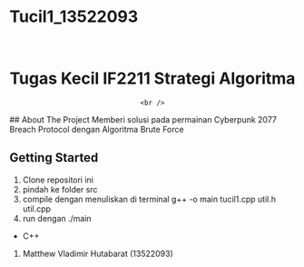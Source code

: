 # Tucil1_13522093
<br />
<div align="center">

  <h1 align="center">Tugas Kecil IF2211 Strategi Algoritma </h1>

    <br />
  </p>
</div>
<!-- ABOUT THE PROJECT -->
## About The Project
Memberi solusi pada permainan Cyberpunk 2077 Breach Protocol dengan Algoritma Brute Force

<!-- GETTING STARTED -->
## Getting Started

1. Clone repositori ini
2. pindah ke folder src
3. compile dengan menuliskan di terminal g++ -o main tucil1.cpp util.h util.cpp
4. run dengan ./main
* C++

<!-- Developer -->
1. Matthew Vladimir Hutabarat (13522093)
